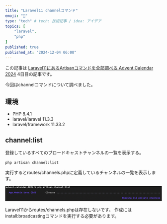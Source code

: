 ```yaml
---
title: "Laravel11 channelコマンド"
emoji: "🍊"
type: "tech" # tech: 技術記事 / idea: アイデア
topics: [
    "laravel",
    "php"
]
published: true
published_at: "2024-12-04 06:00"
---
```


この記事は [Laravel11にあるArtisanコマンドを全部調べる Advent Calendar 2024](https://adventar.org/calendars/10674) 4日目の記事です。

今回はchannelコマンドについて調べました。

## 環境

- PHP 8.4.1
- laravel/laravel 11.3.3
- laravel/framework 11.33.2

## channel:list

登録しているすべてのブロードキャストチャンネルの一覧を表示する。

```
php artisan channel:list
```

実行するとroutes/channels.phpに定義しているチャンネルの一覧を表示します。

![](/images/7e44411463604a/1.png)

Laravel11からroutes/channels.phpは存在しないです。
作成にはinstall:broadcastingコマンドを実行する必要があります。
